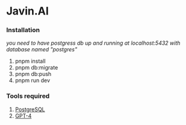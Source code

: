 # Javin.AI

### Installation

_you need to have postgress db up and running at localhost:5432 with database named "postgres"_

1. pnpm install
2. pnpm db:migrate
3. pnpm db:push
4. pnpm run dev

### Tools required

1.  [PostgreSQL](https://www.postgresql.org/)
2.  [GPT-4 ](https://openai.com/index/gpt-4/)
